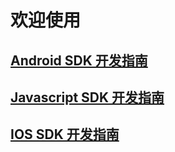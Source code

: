 # 欢迎使用


## [Android SDK 开发指南](sdks/android.md)
## [Javascript SDK 开发指南](sdks/javascript.md)
## [IOS SDK 开发指南](sdks/ios.md)


